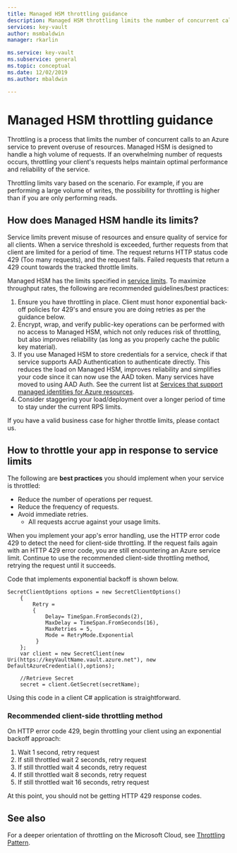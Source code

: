 ```yaml
---
title: Managed HSM throttling guidance
description: Managed HSM throttling limits the number of concurrent calls to prevent overuse of resources.
services: key-vault
author: msmbaldwin
manager: rkarlin

ms.service: key-vault
ms.subservice: general
ms.topic: conceptual
ms.date: 12/02/2019
ms.author: mbaldwin

---
```


# Managed HSM throttling guidance

Throttling is a process that limits the number of concurrent calls to an Azure service to prevent overuse of resources. Managed HSM is designed to handle a high volume of requests. If an overwhelming number of requests occurs, throttling your client's requests helps maintain optimal performance and reliability of the service.

Throttling limits vary based on the scenario. For example, if you are performing a large volume of writes, the possibility for throttling is higher than if you are only performing reads.

## How does Managed HSM handle its limits?

Service limits prevent misuse of resources and ensure quality of service for all clients. When a service threshold is exceeded, further requests from that client are limited for a period of time. The request returns HTTP status code 429 (Too many requests), and the request fails. Failed requests that return a 429 count towards the tracked throttle limits. 

Managed HSM has the limits specified in [service limits](service-limits.md). To maximize throughput rates, the following are recommended guidelines/best practices:
1. Ensure you have throttling in place.  Client must honor exponential back-off policies for 429's and ensure you are doing retries as per the guidance below.
3. Encrypt, wrap, and verify public-key operations can be performed with no access to Managed HSM, which not only reduces risk of throttling, but also improves reliability (as long as you properly cache the public key material).
4. If you use Managed HSM to store credentials for a service, check if that service supports AAD Authentication to authenticate directly. This reduces the load on Managed HSM, improves reliability and simplifies your code since it can now use the AAD token. Many services have moved to using AAD Auth. See the current list at [Services that support managed identities for Azure resources](../active-directory/managed-identities-azure-resources/services-support-managed-identities.md#azure-services-that-support-managed-identities-for-azure-resources).
5. Consider staggering your load/deployment over a longer period of time to stay under the current RPS limits.

If you have a valid business case for higher throttle limits, please contact us.

## How to throttle your app in response to service limits

The following are **best practices** you should implement when your service is throttled:
- Reduce the number of operations per request.
- Reduce the frequency of requests.
- Avoid immediate retries. 
    - All requests accrue against your usage limits.

When you implement your app's error handling, use the HTTP error code 429 to detect the need for client-side throttling. If the request fails again with an HTTP 429 error code, you are still encountering an Azure service limit. Continue to use the recommended client-side throttling method, retrying the request until it succeeds.

Code that implements exponential backoff is shown below. 
```
SecretClientOptions options = new SecretClientOptions()
    {
        Retry =
        {
            Delay= TimeSpan.FromSeconds(2),
            MaxDelay = TimeSpan.FromSeconds(16),
            MaxRetries = 5,
            Mode = RetryMode.Exponential
         }
    };
    var client = new SecretClient(new Uri(https://keyVaultName.vault.azure.net"), new DefaultAzureCredential(),options);
                                 
    //Retrieve Secret
    secret = client.GetSecret(secretName);
```


Using this code in a client C# application is straightforward. 

### Recommended client-side throttling method

On HTTP error code 429, begin throttling your client using an exponential backoff approach:

1. Wait 1 second, retry request
2. If still throttled wait 2 seconds, retry request
3. If still throttled wait 4 seconds, retry request
4. If still throttled wait 8 seconds, retry request
5. If still throttled wait 16 seconds, retry request

At this point, you should not be getting HTTP 429 response codes.

## See also

For a deeper orientation of throttling on the Microsoft Cloud, see [Throttling Pattern](https://docs.microsoft.com/azure/architecture/patterns/throttling).

